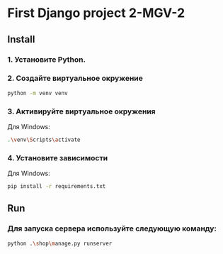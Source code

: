 # First Django project 2-MGV-2

## Install

### 1. Установите Python.

### 2. Создайте виртуальное окружение
```bash
python -m venv venv
```

### 3. Активируйте виртуальное окружения
Для Windows:
```bash
.\venv\Scripts\activate
```

### 4. Установите зависимости
Для Windows:
```bash
pip install -r requirements.txt
```

## Run

### Для запуска сервера используйте следующую команду:
```bash
python .\shop\manage.py runserver
```
